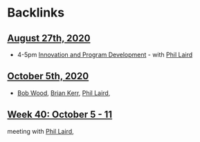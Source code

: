 
# Backlinks
## [August 27th, 2020](<August 27th, 2020.md>)
- 4-5pm [Innovation and Program Development](<Innovation and Program Development.md>) - with [Phil Laird](<Phil Laird.md>)

## [October 5th, 2020](<October 5th, 2020.md>)
- [Bob Wood](<Bob Wood.md>), [Brian Kerr](<Brian Kerr.md>), [Phil Laird](<Phil Laird.md>),

## [Week 40: October 5 - 11](<Week 40: October 5 - 11.md>)
meeting with [Phil Laird](<Phil Laird.md>),

